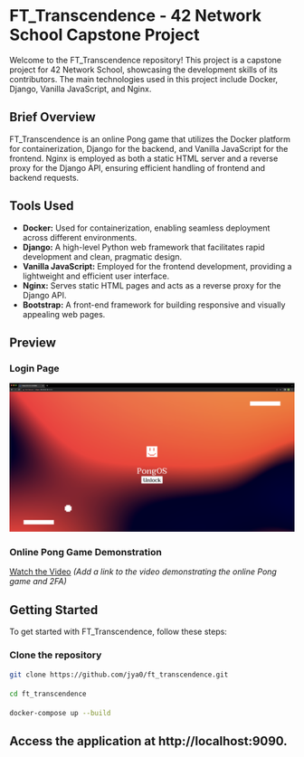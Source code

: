 # FT_Transcendence - 42 Network School Capstone Project

Welcome to the FT_Transcendence repository! This project is a capstone project for 42 Network School, showcasing the development skills of its contributors. The main technologies used in this project include Docker, Django, Vanilla JavaScript, and Nginx.

## Brief Overview

FT_Transcendence is an online Pong game that utilizes the Docker platform for containerization, Django for the backend, and Vanilla JavaScript for the frontend. Nginx is employed as both a static HTML server and a reverse proxy for the Django API, ensuring efficient handling of frontend and backend requests.

## Tools Used

- **Docker:** Used for containerization, enabling seamless deployment across different environments.
- **Django:** A high-level Python web framework that facilitates rapid development and clean, pragmatic design.
- **Vanilla JavaScript:** Employed for the frontend development, providing a lightweight and efficient user interface.
- **Nginx:** Serves static HTML pages and acts as a reverse proxy for the Django API.
- **Bootstrap:** A front-end framework for building responsive and visually appealing web pages.


## Preview

### Login Page
![Login Page](Backend/srcs/mediafiles/mediafiles/login.png)

### Online Pong Game Demonstration
[Watch the Video](Backend/srcs/mediafiles/mediafiles/movie.png) *(Add a link to the video demonstrating the online Pong game and 2FA)*

## Getting Started

To get started with FT_Transcendence, follow these steps:

### Clone the repository

```bash
git clone https://github.com/jya0/ft_transcendence.git

cd ft_transcendence

docker-compose up --build
```

## Access the application at http://localhost:9090.

